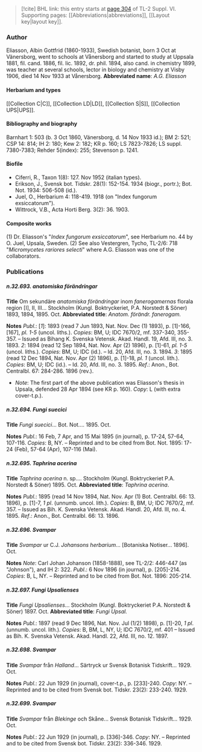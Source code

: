 > [!cite] BHL link: this entry starts at [page 304](https://www.biodiversitylibrary.org/page/33260292) of TL-2 Suppl. VI.
> Supporting pages: [[Abbreviations|abbreviations]], [[Layout key|layout key]].

### Author

Eliasson, Albin Gottfrid (1860-1933), Swedish botanist, born 3 Oct at Vänersborg, went to schools at Vånersborg and started to study at Uppsala 1881, fil. cand. 1886, fil. lic. 1892, dr. phil. 1894, also cand. in chemistry 1899, was teacher at several schools, lector in biology and chemistry at Visby 1906, died 14 Nov 1933 at Vånersborg. 
**Abbreviated name**: *A.G. Eliasson*

#### Herbarium and types

[[Collection C|C]], [[Collection LD|LD]], [[Collection S|S]], [[Collection UPS|UPS]].

#### Bibliography and biography

Barnhart 1: 503 (b. 3 Oct 1860, Vänersborg, d. 14 Nov 1933 id.); BM 2: 521; CSP 14: 814; IH 2: 180; Kew 2: 182; KR p. 160; LS 7823-7826; LS suppl. 7380-7383; Rehder 5(index): 255; Stevenson p. 1241.

#### Biofile

- Ciferri, R., Taxon 1(8): 127. Nov 1952 (italian types).
- Erikson, J., Svensk bot. Tidskr. 28(1): 152-154. 1934 (biogr., portr.); Bot. Not. 1934: 506-508 (id.).
- Juel, O., Herbarium 4: 118-419. 1918 (on "Index fungorum exsiccatorum").
- Wittrock, V.B., Acta Horti Berg. 3(2): 36. 1903.

#### Composite works

(1) Dr. Eliasson's "*Index fungorum exsiccatorum*", see Herbarium no. 44 by O. Juel, Upsala, Sweden.
(2) See also Vestergren, Tycho, TL-2/6: 718 "*Micromycetes rariores selecti*" where A.G. Eliasson was one of the collaborators.

### Publications

##### n.32.693. anatomiska förändringar

**Title**
Om sekundäre *anatomiska förändringar* inom *fanerogamernas* florala region \[I\], II, III... Stockholm (Kungl. Boktryckeriet, P.A. Norstedt & Söner) 1893, 1894, 1895. Oct.
**Abbreviated title**: *Anatom. förändr. fanerogam.*

**Notes**
*Publ*.: \[*1*\]: 1893 (read 7 Jun 1893, Nat. Nov. Dec (1) 1893), p. \[1\]-166, \[167\], *pl. 1-5* (uncol. liths.). *Copies*: BM, U; IDC 7670/2, mf. 337-340, 355-357. – Issued as Bihang K. Svenska Vetensk. Akad. Handl. 19, Afd. III, no. 3. 1893.
*2*: 1894 (read 12 Sep 1894, Nat. Nov. Apr (2) 1896), p. \[1\]-61, *pl. 1-5* (uncol. liths.). *Copies*: BM, U; IDC (id.). – Id. 20, Afd. III, no. 3. 1894.
*3*: 1895 (read 12 Dec 1894, Nat. Nov. Apr (2) 1896), p. \[1\]-18, *pl. 1* (uncol. lith.). *Copies*: BM, U; IDC (id.). – Id. 20, Afd. III, no. 3. 1895.
*Ref*.: Anon., Bot. Centralbl. 67: 284-286. 1896 (rev.).
- *Note*: The first part of the above publication was Eliasson's thesis in Upsala, defended 28 Apr 1894 (see KR p. 160). *Copy*: L (with extra cover-t.p.).

##### n.32.694. Fungi suecici

**Title**
*Fungi suecici*... Bot. Not.... 1895. Oct.

**Notes**
*Publ*.: 16 Feb, 7 Apr, and 15 Mai 1895 (in journal), p. 17-24, 57-64, 107-116. *Copies*: B, NY. – Reprinted and to be cited from Bot. Not. 1895: 17-24 (Feb), 57-64 (Apr), 107-116 (Mai).

##### n.32.695. Taphrina acerina

**Title**
*Taphrina acerina* n. sp.... Stockholm (Kungl. Boktryckeriet P.A. Norstedt & Söner) 1895. Oct.
**Abbreviated title**: *Taphrina acerina*.

**Notes**
*Publ*.: 1895 (read 14 Nov 1894, Nat. Nov. Apr (1) Bot. Centralbl. 66: 13. 1896), p. \[1\]-7, *1 pl*. (unnumb. uncol. lith.). *Copies*: B, BM, U; IDC 7670/2, mf. 357. – Issued as Bih. K. Svenska Vetensk. Akad. Handl. 20, Afd. III, no. 4. 1895.
*Ref*.: Anon., Bot. Centralbl. 66: 13. 1896.

##### n.32.696. Svampar

**Title**
*Svampar* ur C.J. *Johansons herbarium*... \[Botaniska Notiser... 1896\]. Oct.

**Notes**
*Note*: Carl Johan Johanson (1858-1888), see TL-2/2: 446-447 (as "Johnson"), and IH 2: 322.
*Publ*.: 6 Nov 1896 (in journal), p. \[205\]-214. *Copies*: B, L, NY. – Reprinted and to be cited from Bot. Not. 1896: 205-214.

##### n.32.697. Fungi Upsalienses

**Title**
*Fungi Upsalienses*... Stockholm (Kungl. Boktryckeriet P.A. Norstedt & Söner) 1897. Oct.
**Abbreviated title**: *Fungi Upsal.*

**Notes**
*Publ*.: 1897 (read 9 Dec 1896, Nat. Nov. Jul (1/2) 1898), p. \[1\]-20, *1 pl*. (unnumb. uncol. lith.). *Copies*: B, BM, L, NY, U; IDC 7670/2, mf. 401 – Issued as Bih. K. Svenska Vetensk. Akad. Handl. 22, Afd. III, no. 12. 1897.

##### n.32.698. Svampar

**Title**
*Svampar* från *Halland*... Särtryck ur Svensk Botanisk Tidskrift... 1929. Oct.

**Notes**
*Publ*.: 22 Jun 1929 (in journal), cover-t.p., p. \[233\]-240. *Copy*: NY. – Reprinted and to be cited from Svensk bot. Tidskr. 23(2): 233-240. 1929.

##### n.32.699. Svampar

**Title**
*Svampar* från *Blekinge* och Skåne... Svensk Botanisk Tidskrift... 1929. Oct.

**Notes**
*Publ*.: 22 Jun 1929 (in journal), p. \[336\]-346. *Copy*: NY. – Reprinted and to be cited from Svensk bot. Tidskr. 23(2): 336-346. 1929.

